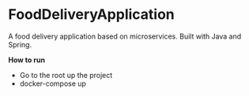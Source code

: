 
# FoodDeliveryApplication
A food delivery application based on microservices. Built with Java and Spring.

<b>How to run</b>
- Go to the root up the project 
- docker-compose up

